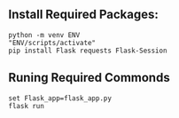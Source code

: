 ## Install Required Packages:
```batch
python -m venv ENV
"ENV/scripts/activate"
pip install Flask requests Flask-Session
```
## Runing Required Commonds
```batch 
set Flask_app=flask_app.py
flask run
```